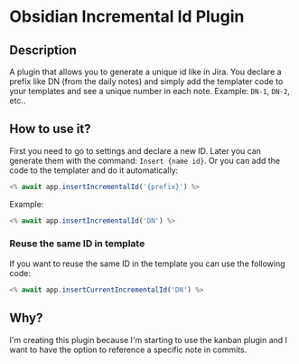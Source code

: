 # Obsidian Incremental Id Plugin

## Description
A plugin that allows you to generate a unique id like in Jira.
You declare a prefix like DN (from the daily notes) and simply add the templater code to your templates and see a unique number in each note.
Example: `DN-1`, `DN-2`, etc..

## How to use it?
First you need to go to settings and declare a new ID.
Later you can generate them with the command: `Insert {name id}`.
Or you can add the code to the templater and do it automatically:
```javascript
<% await app.insertIncrementalId('{prefix}') %>
```

Example:
```javascript
<% await app.insertIncrementalId('DN') %>
```

### Reuse the same ID in template
If you want to reuse the same ID in the template you can use the following code:
```javascript
<% await app.insertCurrentIncrementalId('DN') %>
```

## Why?
I'm creating this plugin because I'm starting to use the kanban plugin and I want to have the option to reference a specific note in commits.